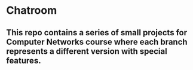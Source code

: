 # Chatroom

## This repo contains a series of small projects for Computer Networks course where each branch represents a different version with special features.
